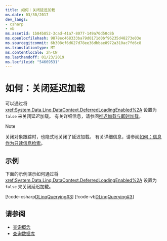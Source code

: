 ```yaml
---
title: 如何：关闭延迟加载
ms.date: 03/30/2017
dev_langs:
- csharp
- vb
ms.assetid: 1b84b852-3cad-41a7-8077-149a70d50c8b
ms.openlocfilehash: 9878ec468333ba79d0171d0bf96235d48273e03e
ms.sourcegitcommit: 6b308cf6d627d78ee36dbbae8972a310ac7fd6c8
ms.translationtype: MT
ms.contentlocale: zh-CN
ms.lasthandoff: 01/23/2019
ms.locfileid: "54669531"
---
```

# <a name="how-to-turn-off-deferred-loading"></a>如何：关闭延迟加载
可以通过将 <xref:System.Data.Linq.DataContext.DeferredLoadingEnabled%2A> 设置为 `false` 来关闭延迟加载。 有关详细信息，请参阅[推迟加载与即时加载](../../../../../../docs/framework/data/adonet/sql/linq/deferred-versus-immediate-loading.md)。  
  
> [!NOTE]
>  关闭对象跟踪时，也隐式地关闭了延迟加载。 有关详细信息，请参阅[如何：信息作为只读信息检索](../../../../../../docs/framework/data/adonet/sql/linq/how-to-retrieve-information-as-read-only.md)。  
  
## <a name="example"></a>示例  
 下面的示例演示如何通过将 <xref:System.Data.Linq.DataContext.DeferredLoadingEnabled%2A> 设置为 `false` 来关闭延迟加载。  
  
 [!code-csharp[DLinqQuerying#3](../../../../../../samples/snippets/csharp/VS_Snippets_Data/DLinqQuerying/cs/Program.cs#3)]
 [!code-vb[DLinqQuerying#3](../../../../../../samples/snippets/visualbasic/VS_Snippets_Data/DLinqQuerying/vb/Module1.vb#3)]  
  
## <a name="see-also"></a>请参阅
- [查询概念](../../../../../../docs/framework/data/adonet/sql/linq/query-concepts.md)
- [查询数据库](../../../../../../docs/framework/data/adonet/sql/linq/querying-the-database.md)

